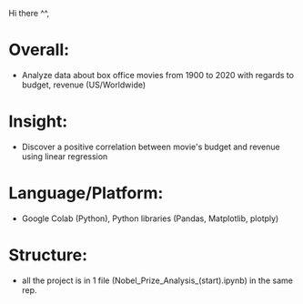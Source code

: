 
Hi there ^^,

# Overall: 
- Analyze data about box office movies from 1900 to 2020 with regards to budget, revenue (US/Worldwide)

# Insight:
- Discover a positive correlation between movie's budget and revenue using linear regression
  
# Language/Platform: 
- Google Colab (Python), Python libraries (Pandas, Matplotlib, plotply)

# Structure: 
- all the project is in 1 file (Nobel_Prize_Analysis_(start).ipynb) in the same rep. 
